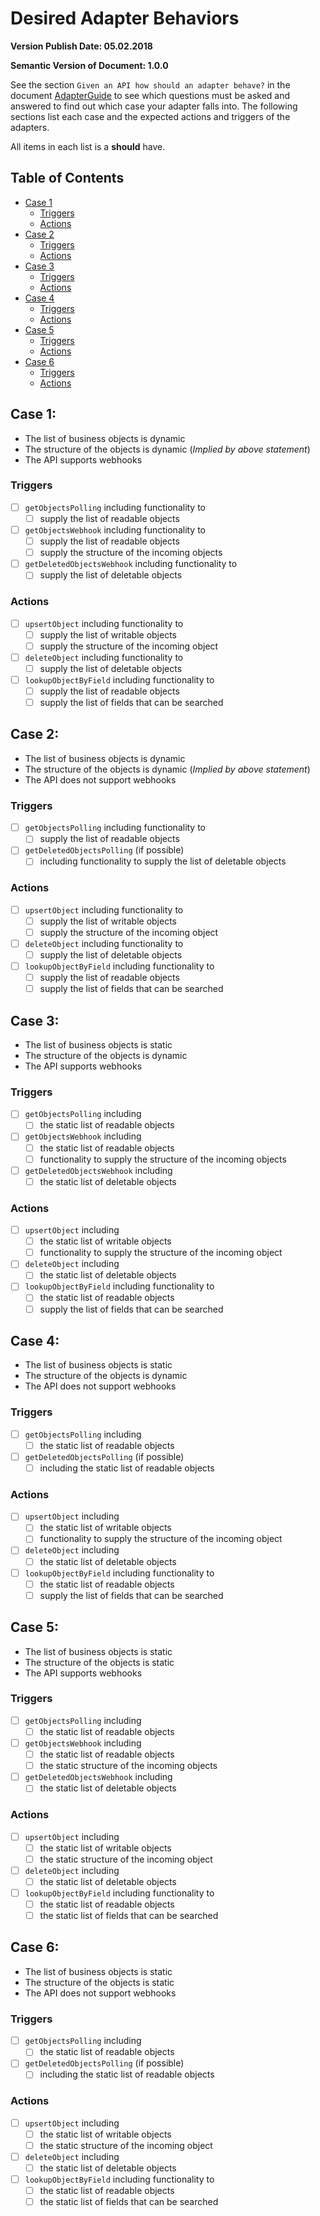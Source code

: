 # Desired Adapter Behaviors
**Version Publish Date: 05.02.2018**

**Semantic Version of Document: 1.0.0**

See the section `Given an API how should an adapter behave?` in the document
[AdapterGuide](https://github.com/openintegrationhub/Connectors/blob/master/Adapters/AdapterGuide.md) to see which questions must be asked and answered to find out which
case your adapter falls into. The following sections list each case and
the expected actions and triggers of the adapters.

All items in each list is a **should** have.

## Table of Contents

- [Case 1](#case-1)
  - [Triggers](#triggers)
  - [Actions](#actions)
- [Case 2](#case-2)
  - [Triggers](#triggers-1)
  - [Actions](#actions-1)
- [Case 3](#case-3)
  - [Triggers](#triggers-2)
  - [Actions](#actions-2)
- [Case 4](#case-4)
  - [Triggers](#triggers-3)
  - [Actions](#actions-3)
- [Case 5](#case-5)
  - [Triggers](#triggers-4)
  - [Actions](#actions-4)
- [Case 6](#case-6)
  - [Triggers](#triggers-5)
  - [Actions](#actions-5)

## Case 1:
- The list of business objects is dynamic
- The structure of the objects is dynamic (*Implied by above statement*)
- The API supports webhooks

### Triggers
- [ ] `getObjectsPolling` including functionality to
  - [ ] supply the list of readable objects
- [ ] `getObjectsWebhook` including functionality to
  - [ ] supply the list of readable objects
  - [ ] supply the structure of the incoming objects
- [ ] `getDeletedObjectsWebhook` including functionality to
  - [ ] supply the list of deletable objects

### Actions
- [ ] `upsertObject` including functionality to
  - [ ] supply the list of writable objects
  - [ ] supply the structure of the incoming object
- [ ] `deleteObject` including functionality to
  - [ ] supply the list of deletable objects
- [ ] `lookupObjectByField` including functionality to
  - [ ] supply the list of readable objects
  - [ ] supply the list of fields that can be searched

## Case 2:
- The list of business objects is dynamic
- The structure of the objects is dynamic (*Implied by above statement*)
- The API does not support webhooks

### Triggers
- [ ] `getObjectsPolling` including functionality to
  - [ ] supply the list of readable objects
- [ ] `getDeletedObjectsPolling` (if possible)
  - [ ] including functionality to supply the list of deletable objects

### Actions
- [ ] `upsertObject` including functionality to
  - [ ] supply the list of writable objects
  - [ ] supply the structure of the incoming object
- [ ] `deleteObject` including functionality to
  - [ ] supply the list of deletable objects
- [ ] `lookupObjectByField` including functionality to
  - [ ] supply the list of readable objects
  - [ ] supply the list of fields that can be searched

## Case 3:
- The list of business objects is static
- The structure of the objects is dynamic
- The API supports webhooks

### Triggers
- [ ] `getObjectsPolling` including
  - [ ] the static list of readable objects
- [ ] `getObjectsWebhook` including
  - [ ] the static list of readable objects
  - [ ] functionality to supply the structure of the incoming objects
- [ ] `getDeletedObjectsWebhook` including
  - [ ] the static list of deletable objects

### Actions
- [ ] `upsertObject` including
  - [ ] the static list of writable objects
  - [ ] functionality to supply the structure of the incoming object
- [ ] `deleteObject` including
  - [ ] the static list of deletable objects
- [ ] `lookupObjectByField` including functionality to
  - [ ] the static list of readable objects
  - [ ] supply the list of fields that can be searched

## Case 4:
- The list of business objects is static
- The structure of the objects is dynamic
- The API does not support webhooks

### Triggers
- [ ] `getObjectsPolling` including
  - [ ] the static list of readable objects
- [ ] `getDeletedObjectsPolling` (if possible)
  - [ ] including the static list of readable objects

### Actions
- [ ] `upsertObject` including
  - [ ] the static list of writable objects
  - [ ] functionality to supply the structure of the incoming object
- [ ] `deleteObject` including
  - [ ] the static list of deletable objects
- [ ] `lookupObjectByField` including functionality to
  - [ ] the static list of readable objects
  - [ ] supply the list of fields that can be searched

## Case 5:
- The list of business objects is static
- The structure of the objects is static
- The API supports webhooks

### Triggers
- [ ] `getObjectsPolling` including
  - [ ] the static list of readable objects
- [ ] `getObjectsWebhook` including
  - [ ] the static list of readable objects
  - [ ] the static structure of the incoming objects
- [ ] `getDeletedObjectsWebhook` including
  - [ ] the static list of deletable objects

### Actions
- [ ] `upsertObject` including
  - [ ] the static list of writable objects
  - [ ] the static structure of the incoming object
- [ ] `deleteObject` including
  - [ ] the static list of deletable objects
- [ ] `lookupObjectByField` including functionality to
  - [ ] the static list of readable objects
  - [ ] the static list of fields that can be searched

## Case 6:
- The list of business objects is static
- The structure of the objects is static
- The API does not support webhooks

### Triggers
- [ ] `getObjectsPolling` including
  - [ ] the static list of readable objects
- [ ] `getDeletedObjectsPolling` (if possible)
  - [ ] including the static list of readable objects

### Actions
- [ ] `upsertObject` including
  - [ ] the static list of writable objects
  - [ ] the static structure of the incoming object
- [ ] `deleteObject` including
  - [ ] the static list of deletable objects
- [ ] `lookupObjectByField` including functionality to
  - [ ] the static list of readable objects
  - [ ] the static list of fields that can be searched
